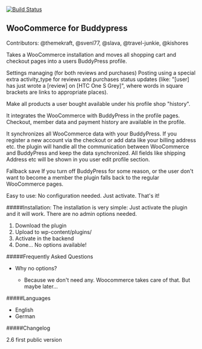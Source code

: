 
[![Build Status](https://travis-ci.org/Themekraft/wc4bp.svg?branch=master)](https://travis-ci.org/Themekraft/wc4bp)

## WooCommerce for Buddypress

Contributors: @themekraft, @svenl77, @slava, @travel-junkie, @kishores

Takes a WooCommerce installation and moves all shopping cart and checkout pages into a users BuddyPress profile.

Settings managing (for both reviews and purchases)
Posting using a special extra activity_type for reviews and purchases status updates (like: "[user] has just wrote a [review] on [HTC One S Grey]", where words in square brackets are links to appropriate places).

Make all products a user bought available under his profile shop "history".

It integrates the WooCommerce with BuddyPress in the profile pages.
Checkout, member data and payment history are available in the profile.

It synchronizes all WooCommerce data with your BuddyPress.
If you register a new account via the checkout or add data like your billing address etc. the plugin will handle all the communication between WooCommerce and BuddyPress and keep the data synchronized.
All fields like shipping Address etc will be shown in you user edit profile section.

Fallback save
If you turn off BuddyPress for some reason, or the user don't want to become a member the plugin falls back to the regular WooCommerce pages.

Easy to use:
No configuration needed. Just activate. That's it!

#####Installation:
The installation is very simple:
Just activate the plugin and it will work. There are no admin options needed.

1. Download the plugin
2. Upload to wp-content/plugins/
3. Activate in the backend
4. Done... No options available!

#####Frequently Asked Questions 

* Why no options?

	* Because we don't need any. Woocommerce takes care of that. But maybe later...

#####Languages
* English
* German

#####Changelog

2.6 first public version
